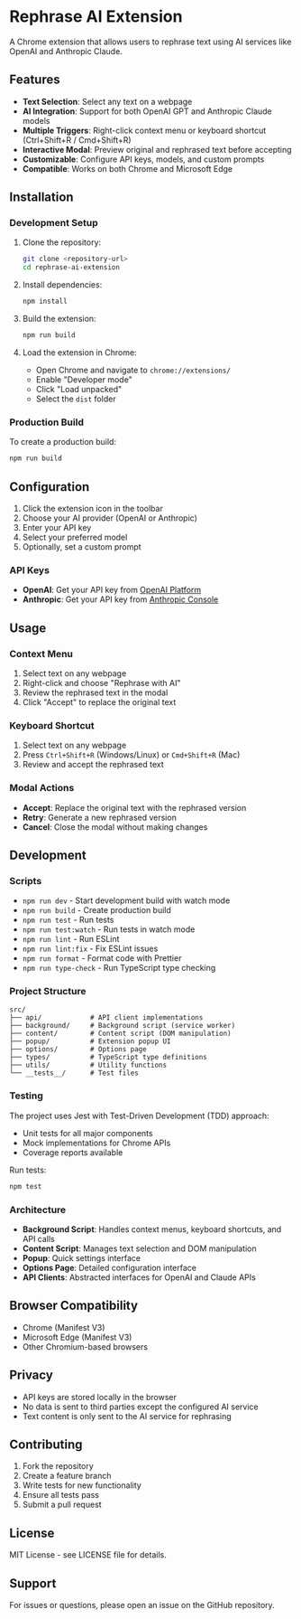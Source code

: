 # Rephrase AI Extension

A Chrome extension that allows users to rephrase text using AI services like OpenAI and Anthropic Claude.

## Features

- **Text Selection**: Select any text on a webpage
- **AI Integration**: Support for both OpenAI GPT and Anthropic Claude models
- **Multiple Triggers**: Right-click context menu or keyboard shortcut (Ctrl+Shift+R / Cmd+Shift+R)
- **Interactive Modal**: Preview original and rephrased text before accepting
- **Customizable**: Configure API keys, models, and custom prompts
- **Compatible**: Works on both Chrome and Microsoft Edge

## Installation

### Development Setup

1. Clone the repository:
   ```bash
   git clone <repository-url>
   cd rephrase-ai-extension
   ```

2. Install dependencies:
   ```bash
   npm install
   ```

3. Build the extension:
   ```bash
   npm run build
   ```

4. Load the extension in Chrome:
   - Open Chrome and navigate to `chrome://extensions/`
   - Enable "Developer mode"
   - Click "Load unpacked"
   - Select the `dist` folder

### Production Build

To create a production build:

```bash
npm run build
```

## Configuration

1. Click the extension icon in the toolbar
2. Choose your AI provider (OpenAI or Anthropic)
3. Enter your API key
4. Select your preferred model
5. Optionally, set a custom prompt

### API Keys

- **OpenAI**: Get your API key from [OpenAI Platform](https://platform.openai.com/api-keys)
- **Anthropic**: Get your API key from [Anthropic Console](https://console.anthropic.com/)

## Usage

### Context Menu

1. Select text on any webpage
2. Right-click and choose "Rephrase with AI"
3. Review the rephrased text in the modal
4. Click "Accept" to replace the original text

### Keyboard Shortcut

1. Select text on any webpage
2. Press `Ctrl+Shift+R` (Windows/Linux) or `Cmd+Shift+R` (Mac)
3. Review and accept the rephrased text

### Modal Actions

- **Accept**: Replace the original text with the rephrased version
- **Retry**: Generate a new rephrased version
- **Cancel**: Close the modal without making changes

## Development

### Scripts

- `npm run dev` - Start development build with watch mode
- `npm run build` - Create production build
- `npm run test` - Run tests
- `npm run test:watch` - Run tests in watch mode
- `npm run lint` - Run ESLint
- `npm run lint:fix` - Fix ESLint issues
- `npm run format` - Format code with Prettier
- `npm run type-check` - Run TypeScript type checking

### Project Structure

```
src/
├── api/            # API client implementations
├── background/     # Background script (service worker)
├── content/        # Content script (DOM manipulation)
├── popup/          # Extension popup UI
├── options/        # Options page
├── types/          # TypeScript type definitions
├── utils/          # Utility functions
└── __tests__/      # Test files
```

### Testing

The project uses Jest with Test-Driven Development (TDD) approach:

- Unit tests for all major components
- Mock implementations for Chrome APIs
- Coverage reports available

Run tests:
```bash
npm test
```

### Architecture

- **Background Script**: Handles context menus, keyboard shortcuts, and API calls
- **Content Script**: Manages text selection and DOM manipulation
- **Popup**: Quick settings interface
- **Options Page**: Detailed configuration interface
- **API Clients**: Abstracted interfaces for OpenAI and Claude APIs

## Browser Compatibility

- Chrome (Manifest V3)
- Microsoft Edge (Manifest V3)
- Other Chromium-based browsers

## Privacy

- API keys are stored locally in the browser
- No data is sent to third parties except the configured AI service
- Text content is only sent to the AI service for rephrasing

## Contributing

1. Fork the repository
2. Create a feature branch
3. Write tests for new functionality
4. Ensure all tests pass
5. Submit a pull request

## License

MIT License - see LICENSE file for details.

## Support

For issues or questions, please open an issue on the GitHub repository.